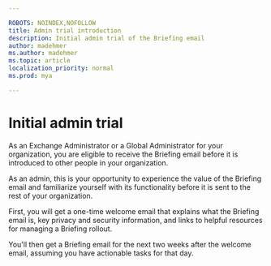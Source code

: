 ```yaml
---

ROBOTS: NOINDEX,NOFOLLOW
title: Admin trial introduction
description: Initial admin trial of the Briefing email
author: madehmer
ms.author: madehmer
ms.topic: article
localization_priority: normal 
ms.prod: mya

---
```


# Initial admin trial

As an Exchange Administrator or a Global Administrator for your organization, you are eligible to receive the Briefing email before it is introduced to other people in your organization.

As an admin, this is your opportunity to experience the value of the Briefing email and familiarize yourself with its functionality before it is sent to the rest of your organization.

First, you will get a one-time welcome email that explains what the Briefing email is, key privacy and security information, and links to helpful resources for managing a Briefing rollout.

You'll then get a Briefing email for the next two weeks after the welcome email, assuming you have actionable tasks for that day.
